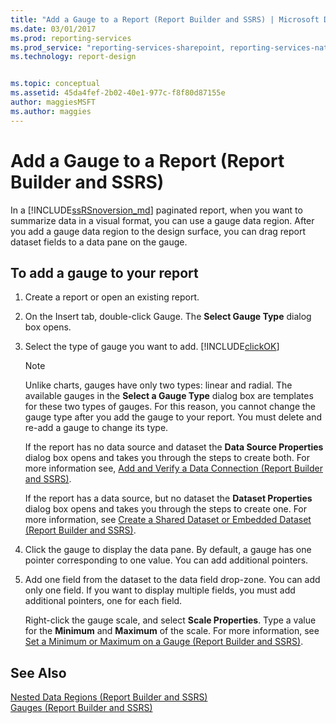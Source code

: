 ```yaml
---
title: "Add a Gauge to a Report (Report Builder and SSRS) | Microsoft Docs"
ms.date: 03/01/2017
ms.prod: reporting-services
ms.prod_service: "reporting-services-sharepoint, reporting-services-native"
ms.technology: report-design


ms.topic: conceptual
ms.assetid: 45da4fef-2b02-40e1-977c-f8f80d87155e
author: maggiesMSFT
ms.author: maggies
---
```

# Add a Gauge to a Report (Report Builder and SSRS)
  In a [!INCLUDE[ssRSnoversion_md](../../includes/ssrsnoversion-md.md)] paginated report, when you want to summarize data in a visual format, you can use a gauge data region. After you add a gauge data region to the design surface, you can drag report dataset fields to a data pane on the gauge.  
  
## To add a gauge to your report  
  
1.  Create a report or open an existing report.  
  
2.  On the Insert tab, double-click Gauge. The **Select Gauge Type** dialog box opens.  
  
3.  Select the type of gauge you want to add. [!INCLUDE[clickOK](../../includes/clickok-md.md)]  
  
    > [!NOTE]  
    >  Unlike charts, gauges have only two types: linear and radial. The available gauges in the **Select a Gauge Type** dialog box are templates for these two types of gauges. For this reason, you cannot change the gauge type after you add the gauge to your report. You must delete and re-add a gauge to change its type.  
  
     If the report has no data source and dataset the **Data Source Properties** dialog box opens and takes you through the steps to create both. For more information see, [Add and Verify a Data Connection &#40;Report Builder and SSRS&#41;](../../reporting-services/report-data/add-and-verify-a-data-connection-report-builder-and-ssrs.md).  
  
     If the report has a data source, but no dataset the **Dataset Properties** dialog box opens and takes you through the steps to create one. For more information, see [Create a Shared Dataset or Embedded Dataset &#40;Report Builder and SSRS&#41;](../../reporting-services/report-data/create-a-shared-dataset-or-embedded-dataset-report-builder-and-ssrs.md).  
  
4.  Click the gauge to display the data pane. By default, a gauge has one pointer corresponding to one value. You can add additional pointers.  
  
5.  Add one field from the dataset to the data field drop-zone. You can add only one field. If you want to display multiple fields, you must add additional pointers, one for each field.  
  
     Right-click the gauge scale, and select **Scale Properties**. Type a value for the **Minimum** and **Maximum** of the scale. For more information, see [Set a Minimum or Maximum on a Gauge &#40;Report Builder and SSRS&#41;](../../reporting-services/report-design/set-a-minimum-or-maximum-on-a-gauge-report-builder-and-ssrs.md).  
  
## See Also  
 [Nested Data Regions &#40;Report Builder and SSRS&#41;](../../reporting-services/report-design/nested-data-regions-report-builder-and-ssrs.md)   
 [Gauges &#40;Report Builder and SSRS&#41;](../../reporting-services/report-design/gauges-report-builder-and-ssrs.md)  
  
  
